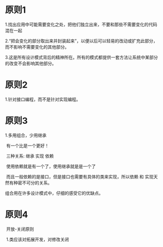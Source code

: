 # 原则1

1.找出应用中可能需要变化之处，把他们独立出来，不要和那些不需要变化的代码混在一起

2.“把会变化的部分取出来并封装起来”，以便以后可以轻易的改动或扩充此部分，而不影响不需要变化的其他部分。

3.这是所有设计模式背后的精神所在。所有的模式都提供一套方法让系统中某部分的改变不会影响其他部分。



# 原则2

1.针对接口编程，而不是针对实现编程。

# 原则3

1.多用组合，少用继承

​	有一个比是一个更好！

​	三种关系: 继承 实现 依赖

​	使用依赖就是有一个了，使用继承就是是一个了

​	而且一般依赖的是接口，但是接口也需要有具体的类来实现，所以依赖 和 实现天然有种密不可分的关系。

组合用在许多设计模式中，仔细的感受它的优缺点。

# 原则4

​	开放-关闭原则

​	1.类应该对拓展开发，对修改关闭